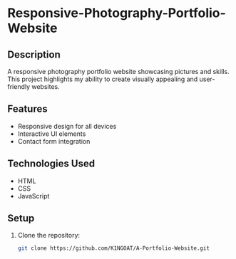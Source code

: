 # Responsive-Photography-Portfolio-Website
## Description
A responsive photography portfolio website showcasing pictures and skills. This project highlights my ability to create visually appealing and user-friendly websites.

## Features
- Responsive design for all devices
- Interactive UI elements
- Contact form integration

## Technologies Used
- HTML
- CSS
- JavaScript

## Setup
1. Clone the repository:
   ```bash
   git clone https://github.com/K1NGOAT/A-Portfolio-Website.git
